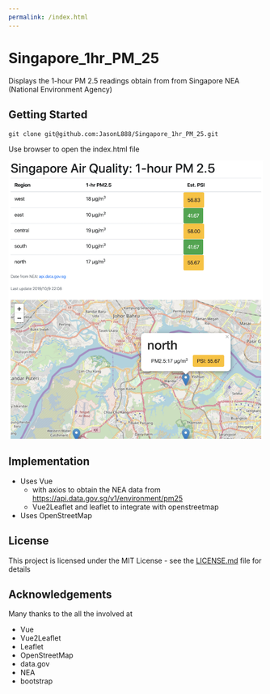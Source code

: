 ```yaml
---
permalink: /index.html
---
```

# Singapore_1hr_PM_25
Displays the 1-hour PM 2.5 readings obtain from from Singapore NEA (National Environment Agency)

## Getting Started
```
git clone git@github.com:JasonL888/Singapore_1hr_PM_25.git
```
Use browser to open the index.html file

![demo screenshot](demo.png)

## Implementation
* Uses Vue
  * with axios to obtain the NEA data from https://api.data.gov.sg/v1/environment/pm25
  * Vue2Leaflet and leaflet to integrate with openstreetmap
* Uses OpenStreetMap

## License
This project is licensed under the MIT License - see the [LICENSE.md](LICENSE.md) file for details

## Acknowledgements
Many thanks to the all the involved at
* Vue
* Vue2Leaflet
* Leaflet
* OpenStreetMap
* data.gov
* NEA
* bootstrap
